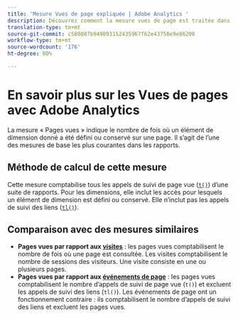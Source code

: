 ```yaml
---
title: 'Mesure Vues de page expliquée | Adobe Analytics '
description: Découvrez comment la mesure vues de page est traitée dans Adobe Analytics et comprenez également la différence entre les vues de page et les visites.
translation-type: tm+mt
source-git-commit: c588087b949093152435967f62e43758e9e86208
workflow-type: tm+mt
source-wordcount: '176'
ht-degree: 80%

---
```



# En savoir plus sur les Vues de pages avec Adobe Analytics

La mesure « Pages vues » indique le nombre de fois où un élément de dimension donné a été défini ou conservé sur une page. Il s’agit de l’une des mesures de base les plus courantes dans les rapports.

## Méthode de calcul de cette mesure

Cette mesure comptabilise tous les appels de suivi de page vue ([`t()`](/help/implement/vars/functions/t-method.md)) d’une suite de rapports. Pour les dimensions, elle inclut les accès pour lesquels un élément de dimension est défini ou conservé. Elle n’inclut pas les appels de suivi des liens ([`tl()`](/help/implement/vars/functions/tl-method.md)).

## Comparaison avec des mesures similaires

* **Pages vues par rapport aux [visites](visits.md)** : les pages vues comptabilisent le nombre de fois où une page est consultée. Les visites comptabilisent le nombre de sessions des visiteurs. Une visite consiste en une ou plusieurs pages.
* **Pages vues par rapport aux [événements de page](page-events.md)** : les pages vues comptabilisent le nombre d’appels de suivi de page vue (`t()`) et excluent les appels de suivi des liens (`tl()`). Les événements de page ont un fonctionnement contraire : ils comptabilisent le nombre d’appels de suivi des liens et excluent les pages vues.
